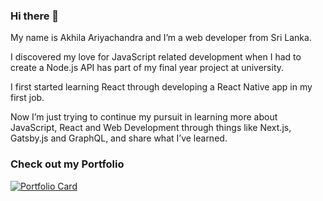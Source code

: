 ### Hi there 👋

My name is Akhila Ariyachandra and I’m a web developer from Sri Lanka.

I discovered my love for JavaScript related development when I had to create a Node.js API has part of my final year project at university.

I first started learning React through developing a React Native app in my first job.

Now I’m just trying to continue my pursuit in learning more about JavaScript, React and Web Development through things like Next.js, Gatsby.js and GraphQL, and share what I’ve learned.

### Check out my Portfolio

[![Portfolio Card](https://github-readme-stats.vercel.app/api/pin/?username=akhila-ariyachandra&repo=akhilaariyachandra.com&theme=gotham)](https://github.com/akhila-ariyachandra/akhilaariyachandra.com)

<!--
**akhila-ariyachandra/akhila-ariyachandra** is a ✨ _special_ ✨ repository because its `README.md` (this file) appears on your GitHub profile.

Here are some ideas to get you started:

- 🔭 I’m currently working on ...
- 🌱 I’m currently learning ...
- 👯 I’m looking to collaborate on ...
- 🤔 I’m looking for help with ...
- 💬 Ask me about ...
- 📫 How to reach me: ...
- 😄 Pronouns: ...
- ⚡ Fun fact: ...
-->
